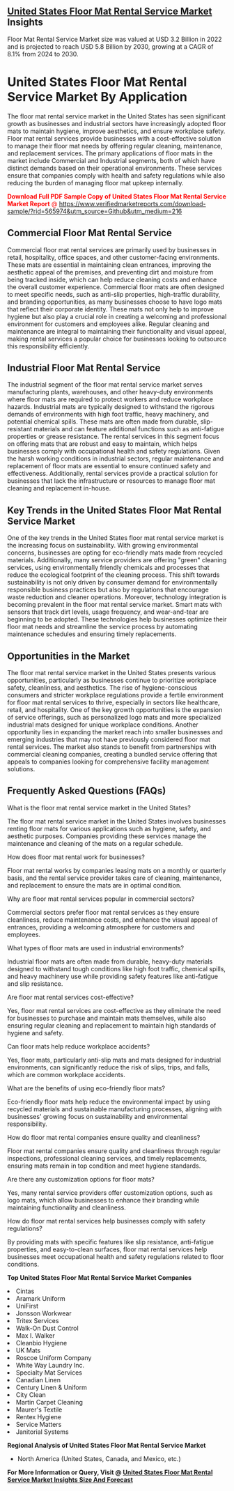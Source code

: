 <h2><a href="https://www.verifiedmarketreports.com/download-sample/?rid=565974&amp;utm_source=Github&amp;utm_medium=216" target="_blank">United States Floor Mat Rental Service Market</a> Insights</h2><p>Floor Mat Rental Service Market size was valued at USD 3.2 Billion in 2022 and is projected to reach USD 5.8 Billion by 2030, growing at a CAGR of 8.1% from 2024 to 2030.</p><p><h1>United States Floor Mat Rental Service Market By Application</h1><p>The floor mat rental service market in the United States has seen significant growth as businesses and industrial sectors have increasingly adopted floor mats to maintain hygiene, improve aesthetics, and ensure workplace safety. Floor mat rental services provide businesses with a cost-effective solution to manage their floor mat needs by offering regular cleaning, maintenance, and replacement services. The primary applications of floor mats in the market include Commercial and Industrial segments, both of which have distinct demands based on their operational environments. These services ensure that companies comply with health and safety regulations while also reducing the burden of managing floor mat upkeep internally. <p><span class=""><span style="color: #ff0000;"><strong>Download Full PDF Sample Copy of United States Floor Mat Rental Service Market Report</strong> @ </span><a href="https://www.verifiedmarketreports.com/download-sample/?rid=565974&amp;utm_source=Github&amp;utm_medium=216" target="_blank">https://www.verifiedmarketreports.com/download-sample/?rid=565974&amp;utm_source=Github&amp;utm_medium=216</a></span></p></p><h2>Commercial Floor Mat Rental Service</h2><p>Commercial floor mat rental services are primarily used by businesses in retail, hospitality, office spaces, and other customer-facing environments. These mats are essential in maintaining clean entrances, improving the aesthetic appeal of the premises, and preventing dirt and moisture from being tracked inside, which can help reduce cleaning costs and enhance the overall customer experience. Commercial floor mats are often designed to meet specific needs, such as anti-slip properties, high-traffic durability, and branding opportunities, as many businesses choose to have logo mats that reflect their corporate identity. These mats not only help to improve hygiene but also play a crucial role in creating a welcoming and professional environment for customers and employees alike. Regular cleaning and maintenance are integral to maintaining their functionality and visual appeal, making rental services a popular choice for businesses looking to outsource this responsibility efficiently. </p><h2>Industrial Floor Mat Rental Service</h2><p>The industrial segment of the floor mat rental service market serves manufacturing plants, warehouses, and other heavy-duty environments where floor mats are required to protect workers and reduce workplace hazards. Industrial mats are typically designed to withstand the rigorous demands of environments with high foot traffic, heavy machinery, and potential chemical spills. These mats are often made from durable, slip-resistant materials and can feature additional functions such as anti-fatigue properties or grease resistance. The rental services in this segment focus on offering mats that are robust and easy to maintain, which helps businesses comply with occupational health and safety regulations. Given the harsh working conditions in industrial sectors, regular maintenance and replacement of floor mats are essential to ensure continued safety and effectiveness. Additionally, rental services provide a practical solution for businesses that lack the infrastructure or resources to manage floor mat cleaning and replacement in-house. </p><h2>Key Trends in the United States Floor Mat Rental Service Market</h2><p>One of the key trends in the United States floor mat rental service market is the increasing focus on sustainability. With growing environmental concerns, businesses are opting for eco-friendly mats made from recycled materials. Additionally, many service providers are offering "green" cleaning services, using environmentally friendly chemicals and processes that reduce the ecological footprint of the cleaning process. This shift towards sustainability is not only driven by consumer demand for environmentally responsible business practices but also by regulations that encourage waste reduction and cleaner operations. Moreover, technology integration is becoming prevalent in the floor mat rental service market. Smart mats with sensors that track dirt levels, usage frequency, and wear-and-tear are beginning to be adopted. These technologies help businesses optimize their floor mat needs and streamline the service process by automating maintenance schedules and ensuring timely replacements. </p><h2>Opportunities in the Market</h2><p>The floor mat rental service market in the United States presents various opportunities, particularly as businesses continue to prioritize workplace safety, cleanliness, and aesthetics. The rise of hygiene-conscious consumers and stricter workplace regulations provide a fertile environment for floor mat rental services to thrive, especially in sectors like healthcare, retail, and hospitality. One of the key growth opportunities is the expansion of service offerings, such as personalized logo mats and more specialized industrial mats designed for unique workplace conditions. Another opportunity lies in expanding the market reach into smaller businesses and emerging industries that may not have previously considered floor mat rental services. The market also stands to benefit from partnerships with commercial cleaning companies, creating a bundled service offering that appeals to companies looking for comprehensive facility management solutions. </p><h2>Frequently Asked Questions (FAQs)</h2><p>What is the floor mat rental service market in the United States?</p><p>The floor mat rental service market in the United States involves businesses renting floor mats for various applications such as hygiene, safety, and aesthetic purposes. Companies providing these services manage the maintenance and cleaning of the mats on a regular schedule.</p><p>How does floor mat rental work for businesses?</p><p>Floor mat rental works by companies leasing mats on a monthly or quarterly basis, and the rental service provider takes care of cleaning, maintenance, and replacement to ensure the mats are in optimal condition.</p><p>Why are floor mat rental services popular in commercial sectors?</p><p>Commercial sectors prefer floor mat rental services as they ensure cleanliness, reduce maintenance costs, and enhance the visual appeal of entrances, providing a welcoming atmosphere for customers and employees.</p><p>What types of floor mats are used in industrial environments?</p><p>Industrial floor mats are often made from durable, heavy-duty materials designed to withstand tough conditions like high foot traffic, chemical spills, and heavy machinery use while providing safety features like anti-fatigue and slip resistance.</p><p>Are floor mat rental services cost-effective?</p><p>Yes, floor mat rental services are cost-effective as they eliminate the need for businesses to purchase and maintain mats themselves, while also ensuring regular cleaning and replacement to maintain high standards of hygiene and safety.</p><p>Can floor mats help reduce workplace accidents?</p><p>Yes, floor mats, particularly anti-slip mats and mats designed for industrial environments, can significantly reduce the risk of slips, trips, and falls, which are common workplace accidents.</p><p>What are the benefits of using eco-friendly floor mats?</p><p>Eco-friendly floor mats help reduce the environmental impact by using recycled materials and sustainable manufacturing processes, aligning with businesses' growing focus on sustainability and environmental responsibility.</p><p>How do floor mat rental companies ensure quality and cleanliness?</p><p>Floor mat rental companies ensure quality and cleanliness through regular inspections, professional cleaning services, and timely replacements, ensuring mats remain in top condition and meet hygiene standards.</p><p>Are there any customization options for floor mats?</p><p>Yes, many rental service providers offer customization options, such as logo mats, which allow businesses to enhance their branding while maintaining functionality and cleanliness.</p><p>How do floor mat rental services help businesses comply with safety regulations?</p><p>By providing mats with specific features like slip resistance, anti-fatigue properties, and easy-to-clean surfaces, floor mat rental services help businesses meet occupational health and safety regulations related to floor conditions.</p></p><p><strong>Top United States Floor Mat Rental Service Market Companies</strong></p><div data-test-id=""><p><li>Cintas</li><li> Aramark Uniform</li><li> UniFirst</li><li> Jonsson Workwear</li><li> Tritex Services</li><li> Walk-On Dust Control</li><li> Max I. Walker</li><li> Cleanbio Hygiene</li><li> UK Mats</li><li> Roscoe Uniform Company</li><li> White Way Laundry Inc.</li><li> Specialty Mat Services</li><li> Canadian Linen</li><li> Century Linen & Uniform</li><li> City Clean</li><li> Martin Carpet Cleaning</li><li> Maurer's Textile</li><li> Rentex Hygiene</li><li> Service Matters</li><li> Janitorial Systems</li></p><div><strong>Regional Analysis of&nbsp;United States Floor Mat Rental Service Market</strong></div><ul><li dir="ltr"><p dir="ltr">North America&nbsp;(United States, Canada, and Mexico, etc.)</p></li></ul><p><strong>For More Information or Query, Visit @&nbsp;</strong><strong><a href="https://www.verifiedmarketreports.com/product/floor-mat-rental-service-market/?utm_source=Github&amp;utm_medium=216" target="_blank">United States Floor Mat Rental Service Market Insights Size And Forecast</a></strong></p></div>
